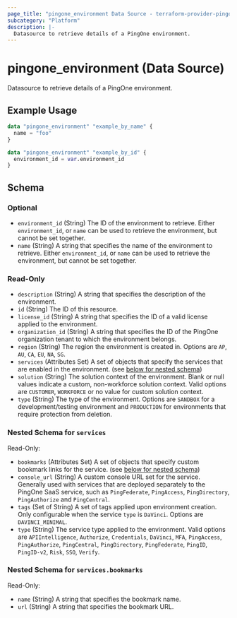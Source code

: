 ```yaml
---
page_title: "pingone_environment Data Source - terraform-provider-pingone"
subcategory: "Platform"
description: |-
  Datasource to retrieve details of a PingOne environment.
---
```


# pingone_environment (Data Source)

Datasource to retrieve details of a PingOne environment.

## Example Usage

```terraform
data "pingone_environment" "example_by_name" {
  name = "foo"
}

data "pingone_environment" "example_by_id" {
  environment_id = var.environment_id
}
```

<!-- schema generated by tfplugindocs -->
## Schema

### Optional

- `environment_id` (String) The ID of the environment to retrieve. Either `environment_id`, or `name` can be used to retrieve the environment, but cannot be set together.
- `name` (String) A string that specifies the name of the environment to retrieve. Either `environment_id`, or `name` can be used to retrieve the environment, but cannot be set together.

### Read-Only

- `description` (String) A string that specifies the description of the environment.
- `id` (String) The ID of this resource.
- `license_id` (String) A string that specifies the ID of a valid license applied to the environment.
- `organization_id` (String) A string that specifies the ID of the PingOne organization tenant to which the environment belongs.
- `region` (String) The region the environment is created in.  Options are `AP`, `AU`, `CA`, `EU`, `NA`, `SG`.
- `services` (Attributes Set) A set of objects that specify the services that are enabled in the environment. (see [below for nested schema](#nestedatt--services))
- `solution` (String) The solution context of the environment.  Blank or null values indicate a custom, non-workforce solution context.  Valid options are `CUSTOMER`, `WORKFORCE` or no value for custom solution context.
- `type` (String) The type of the environment.  Options are `SANDBOX` for a development/testing environment and `PRODUCTION` for environments that require protection from deletion.

<a id="nestedatt--services"></a>
### Nested Schema for `services`

Read-Only:

- `bookmarks` (Attributes Set) A set of objects that specify custom bookmark links for the service. (see [below for nested schema](#nestedatt--services--bookmarks))
- `console_url` (String) A custom console URL set for the service.  Generally used with services that are deployed separately to the PingOne SaaS service, such as `PingFederate`, `PingAccess`, `PingDirectory`, `PingAuthorize` and `PingCentral`.
- `tags` (Set of String) A set of tags applied upon environment creation.  Only configurable when the service `type` is `DaVinci`.  Options are `DAVINCI_MINIMAL`.
- `type` (String) The service type applied to the environment.  Valid options are `APIIntelligence`, `Authorize`, `Credentials`, `DaVinci`, `MFA`, `PingAccess`, `PingAuthorize`, `PingCentral`, `PingDirectory`, `PingFederate`, `PingID`, `PingID-v2`, `Risk`, `SSO`, `Verify`.

<a id="nestedatt--services--bookmarks"></a>
### Nested Schema for `services.bookmarks`

Read-Only:

- `name` (String) A string that specifies the bookmark name.
- `url` (String) A string that specifies the bookmark URL.
